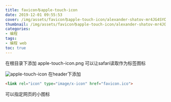 ```yaml
---
title: favicon与apple-touch-icon
date: 2019-12-01 09:55:53
cover: /img/assets/favicon与apple-touch-icon/alexander-shatov-mr4JG4SYOF8-unsplash.jpg
thumbnail: /img/assets/favicon与apple-touch-icon/alexander-shatov-mr4JG4SYOF8-unsplash.jpg
categories: 
- 编程
tags:
- 编程 web
toc: true
---
```


在根目录下添加 apple-touch-icon.png 可以让safari读取作为标签图标

<!-- more -->

![apple-touch-icon][1]
在header下添加

```html
<link rel="icon" type="image/x-icon" href="favicon.ico">
```
可以指定网页的小图标


[1]: /img/assets/favicon与apple-touch-icon/截屏2023-08-09.jpg